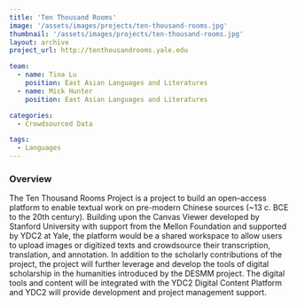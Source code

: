 ```yaml
---
title: 'Ten Thousand Rooms'
image: '/assets/images/projects/ten-thousand-rooms.jpg'
thumbnail: '/assets/images/projects/ten-thousand-rooms.jpg'
layout: archive
project_url: http://tenthousandrooms.yale.edu

team:
  - name: Tina Lu
    position: East Asian Languages and Literatures
  - name: Mick Hunter
    position: East Asian Languages and Literatures

categories:
  - Crowdsourced Data

tags:
  - Languages
---
```


### Overview

The Ten Thousand Rooms Project is a project to build an open–access platform to enable textual work on pre-modern Chinese sources (~13 c. BCE to the 20th century). Building upon the Canvas Viewer developed by Stanford University with support from the Mellon Foundation and supported by YDC2 at Yale, the platform would be a shared workspace to allow users to upload images or digitized texts and crowdsource their transcription, translation, and annotation. In addition to the scholarly contributions of the project, the project will further leverage and develop the tools of digital scholarship in the humanities introduced by the DESMM project. The digital tools and content will be integrated with the YDC2 Digital Content Platform and YDC2 will provide development and project management support.